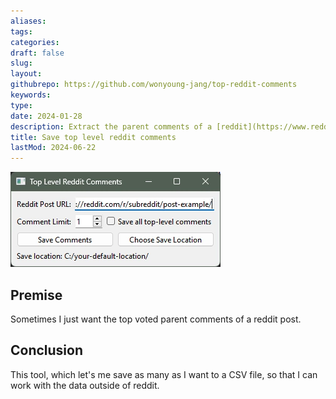 ```yaml
---
aliases: 
tags:
categories:
draft: false
slug: 
layout: 
githubrepo: https://github.com/wonyoung-jang/top-reddit-comments
keywords: 
type: 
date: 2024-01-28
description: Extract the parent comments of a [reddit](https://www.reddit.com/) post
title: Save top level reddit comments
lastMod: 2024-06-22
---
```

![reddit-top-comments.webp](/assets/reddit-top-comments.webp)

## Premise

Sometimes I just want the top voted parent comments of a reddit post.

## Conclusion

This tool, which let's me save as many as I want to a CSV file, so that I can work with the data outside of reddit.
